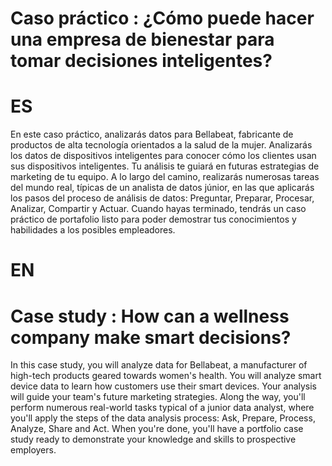 # Caso práctico : ¿Cómo puede hacer una empresa de bienestar para tomar decisiones inteligentes?

# ES

En este caso práctico, analizarás datos para Bellabeat, fabricante de productos de alta tecnología orientados a la salud de la mujer. Analizarás los datos de dispositivos inteligentes para conocer cómo los clientes usan sus dispositivos inteligentes. Tu análisis te guiará en futuras estrategias de marketing de tu equipo. A lo largo del camino, realizarás numerosas tareas del mundo real, típicas de un analista de datos júnior, en las que aplicarás los pasos del proceso de análisis de datos: Preguntar, Preparar, Procesar, Analizar, Compartir y Actuar. Cuando hayas terminado, tendrás un caso práctico de portafolio listo para poder demostrar tus conocimientos y habilidades a los posibles empleadores.

# EN

# Case study : How can a wellness company make smart decisions?

In this case study, you will analyze data for Bellabeat, a manufacturer of high-tech products geared towards women's health. You will analyze smart device data to learn how customers use their smart devices. Your analysis will guide your team's future marketing strategies. Along the way, you'll perform numerous real-world tasks typical of a junior data analyst, where you'll apply the steps of the data analysis process: Ask, Prepare, Process, Analyze, Share and Act. When you're done, you'll have a portfolio case study ready to demonstrate your knowledge and skills to prospective employers.